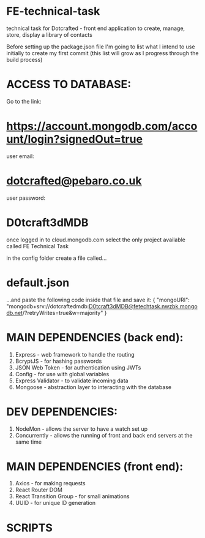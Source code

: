 # FE-technical-task
technical task for Dotcrafted - front end application to create, manage, store, display a library of contacts

Before setting up the package.json file I'm going to list what I intend to use initially to create my first commit
(this list will grow as I progress through the build process)



# ACCESS TO DATABASE:
Go to the link: 
# https://account.mongodb.com/account/login?signedOut=true
user email: 
# dotcrafted@pebaro.co.uk
user password: 
# D0tcraft3dMDB

once logged in to cloud.mongodb.com select the only project available called FE Technical Task

in the config folder create a file called...
# default.json 
...and paste the following code inside that file and save it:
{
	"mongoURI": "mongodb+srv://dotcraftedmdb:D0tcraft3dMDB@fetechtask.nwzbk.mongodb.net/?retryWrites=true&w=majority"
}



# MAIN DEPENDENCIES (back end):
1. Express - web framework to handle the routing
2. BcryptJS - for hashing passwords
3. JSON Web Token - for authentication using JWTs
4. Config - for use with global variables
5. Express Validator - to validate incoming data
6. Mongoose - abstraction layer to interacting with the database

# DEV DEPENDENCIES:
1. NodeMon - allows the server to have a watch set up
2. Concurrently - allows the running of front and back end servers at the same time


# MAIN DEPENDENCIES (front end):
1. Axios - for making requests
2. React Router DOM
3. React Transition Group - for small animations
4. UUID - for unique ID generation


# SCRIPTS
